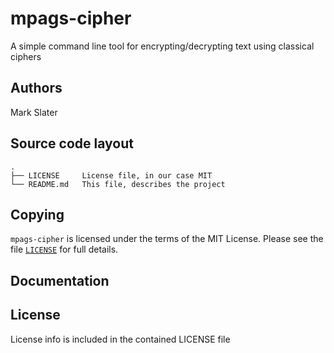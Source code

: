 # mpags-cipher
A simple command line tool for encrypting/decrypting text using classical ciphers

## Authors
Mark Slater

## Source code layout
```
.
├── LICENSE     License file, in our case MIT
└── README.md   This file, describes the project
```

## Copying
`mpags-cipher` is licensed under the terms of the MIT License.
Please see the file [`LICENSE`](LICENSE) for full details.

## Documentation

## License
License info is included in the contained LICENSE file
